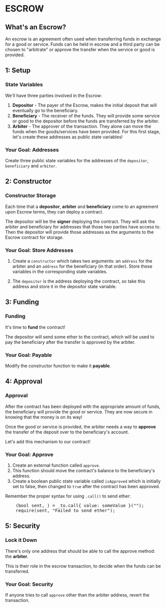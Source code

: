 # ESCROW
## What's an Escrow? 
An escrow is an agreement often used when transferring funds in exchange for a good or service. Funds can be held in escrow and a third party can be chosen to "arbitrate" or approve the transfer when the service or good is provided.

## 1: Setup
### State Variables
We'll have three parties involved in the Escrow:

1. **Depositor** - The payer of the Escrow, makes the initial deposit that will eventually go to the beneficiary.
2. **Beneficiary** - The receiver of the funds. They will provide some service or good to the depositor before the funds are transferred by the arbiter.
3. **Arbiter** - The approver of the transaction. They alone can move the funds when the goods/services have been provided.
For this first stage, let's create these addresses as public state variables!

### Your Goal: Addresses
Create three public state variables for the addresses of the `depositor`, `beneficiary` and `arbiter`.


## 2: Constructor
### Constructor Storage 
Each time that a **depositor**, **arbiter** and **beneficiary** come to an agreement upon Escrow terms, they can deploy a contract.

The depositor will be the **signer** deploying the contract. They will ask the arbiter and beneficiary for addresses that those two parties have access to. Then the depositor will provide those addresses as the arguments to the Escrow contract for storage.

### Your Goal: Store Addresses
1. Create a `constructor` which takes two arguments: an `address` for the arbiter and an `address` for the beneficiary (in that order). Store these variables in the corresponding state variables.

2. The `depositor` is the address deploying the contract, so take this address and store it in the depositor state variable.

## 3: Funding
### Funding 
It's time to **fund** the contract!

The depositor will send some ether to the contract, which will be used to pay the beneficiary after the transfer is approved by the arbiter.

### Your Goal: Payable
Modify the constructor function to make it **payable**.

## 4: Approval
### Approval
After the contract has been deployed with the appropriate amount of funds, the beneficiary will provide the good or service. They are now secure in knowing that the money is on its way! 

Once the good or service is provided, the arbiter needs a way to **approve** the transfer of the deposit over to the beneficiary's account. 

Let's add this mechanism to our contract!

### Your Goal: Approve
1. Create an external function called `approve`.
1. This function should move the contract's balance to the beneficiary's address.
1. Create a boolean public state variable called `isApproved` which is initially set to false, then changed to `true` after the contract has been approved.

Remember the proper syntax for using `.call()` to send ether:
<pre>
    (bool sent, ) = _to.call{ value: someValue }("");
    require(sent, "Failed to send ether");
</pre>

## 5: Security
### Lock it Down 
There's only one address that should be able to call the approve method: the **arbiter**. 

This is their role in the escrow transaction, to decide when the funds can be transferred.

### Your Goal: Security
If anyone tries to call `approve` other than the arbiter address, revert the transaction.